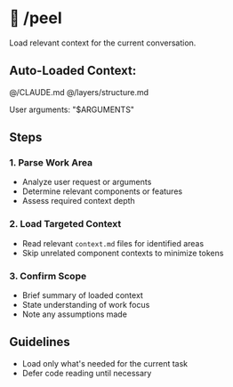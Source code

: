# 🧄 /peel

Load relevant context for the current conversation.

## Auto-Loaded Context:

@/CLAUDE.md
@/layers/structure.md

User arguments: "$ARGUMENTS"

## Steps

### 1. Parse Work Area

- Analyze user request or arguments
- Determine relevant components or features
- Assess required context depth

### 2. Load Targeted Context

- Read relevant `context.md` files for identified areas
- Skip unrelated component contexts to minimize tokens

### 3. Confirm Scope

- Brief summary of loaded context
- State understanding of work focus
- Note any assumptions made

## Guidelines

- Load only what's needed for the current task
- Defer code reading until necessary
